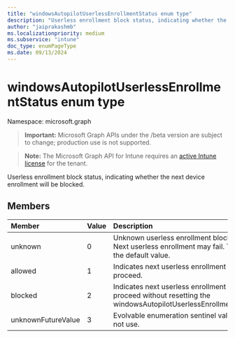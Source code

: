 ```yaml
---
title: "windowsAutopilotUserlessEnrollmentStatus enum type"
description: "Userless enrollment block status, indicating whether the next device enrollment will be blocked."
author: "jaiprakashmb"
ms.localizationpriority: medium
ms.subservice: "intune"
doc_type: enumPageType
ms.date: 09/13/2024
---
```


# windowsAutopilotUserlessEnrollmentStatus enum type

Namespace: microsoft.graph

> **Important:** Microsoft Graph APIs under the /beta version are subject to change; production use is not supported.

> **Note:** The Microsoft Graph API for Intune requires an [active Intune license](https://go.microsoft.com/fwlink/?linkid=839381) for the tenant.

Userless enrollment block status, indicating whether the next device enrollment will be blocked.

## Members
|Member|Value|Description|
|:---|:---|:---|
|unknown|0|Unknown userless enrollment block status. Next userless enrollment may fail. This is the default value.|
|allowed|1|Indicates next userless enrollment can proceed.|
|blocked|2|Indicates next userless enrollment cannot proceed without resetting the windowsAutopilotUserlessEnrollmentStatus.|
|unknownFutureValue|3|Evolvable enumeration sentinel value. Do not use.|
